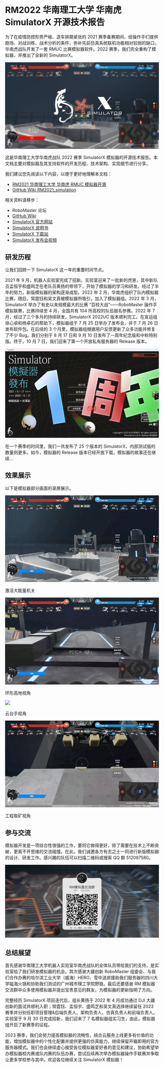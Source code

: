 # RM2022 华南理工大学 华南虎 SimulatorX 开源技术报告

为了在疫情防控形势严峻、造车排期紧张的 2021 赛季备赛期间，给操作手们提供跑场、对战训练、战术分析的条件，弥补先前仿真系统联机功能相对较弱的缺口，华南虎战队开发了一套 RMUC 比赛模拟器软件。2022 赛季，我们完全重构了模拟器，并推出了全新的 SimulatorX。

![](static/boxcn5nhDHYKHPRVe1aupb0edVh.png)

这是华南理工大学华南虎战队 2022 赛季 SimulatorX 模拟器的开源技术报告。本文档主要对模拟器及其支持软件的开发历程、技术架构、实现细节进行分享。

我们建议您先阅读以下内容，以便于更好地理解本文档：

- [RM2021 华南理工大学 华南虎 RMUC 模拟器开源](https%3A%2F%2Fbbs.robomaster.com%2Fforum.php%3Fmod%3Dviewthread%26tid%3D12194)
- [GitHub Wiki RM2021_simulation](https%3A%2F%2Fgithub.com%2Fscutrobotlab%2FRM2021_simulation%2Fwiki)

相关资料请移步：

- RoboMaster 论坛
- [GitHub Wiki](https%3A%2F%2Fgithub.com%2Fscutrobotlab%2FRM2022_SimulatorX%2Fwiki)
- [SimulatorX 官方网站](https%3A%2F%2Fsim.scutbot.cn%2F)
- [SimulatorX 说明书](https%3A%2F%2Fintro.sim.scutbot.cn)
- [SimulatorX 下载站](https%3A%2F%2Fdl.sim.scutbot.cn%2F)
- [SimulatorX 发布会视频](https%3A%2F%2Fwww.bilibili.com%2Fvideo%2FBV1ua411T7Gh)

## 研发历程

让我们回顾一下 SimulatorX 这一年的重要时间节点。

2021 年 9 月，机器人实验室完成了招新。实验室迎来了一批新的虎崽，其中新队员孟恒宇和盛鸣芝在老队员黄扬的带领下，开始了模拟器的学习和研发。经过了半年的努力，新版模拟器的架构逐渐成型。2022 年 2 月，华南虎组织了队内模拟器比赛，随后，常霆钰和吴文真被模拟器所吸引，加入了模拟器组。2022 年 3 月，SimulatorX 举办了有史以来规模最大的比赛 “百校大战”——RoboMaster 操作手模拟联赛，比赛持续至 4 月，全国共有 104 所高校的队伍报名参赛。2022 年 7 月，经过了三个多月的持续研发，SimulatorX 2022UC 版本顺利完工。在宣运组徐心卓和杨卓石的帮助下，模拟器组于 7 月 25 日举办了发布会，并于 7 月 26 日发布软件包。在后续的 3 个月里，模拟器组根据用户反馈更新了众多功能并修复了不少 Bug。我们分别于 8 月 17 日和 9 月 10 日发布了一周年纪念版和中秋特别版。终于，10 月 7 日，我们迎来了第一个开放私有服务器的 Release 版本。

![](static/boxcncyisHnGMzovHzK4tgkFhVh.png)

在一个赛季的时间里，我们一共发布了 25 个版本的 SimulatorX，内部测试版的数量则更多。如今，模拟器的 Release 版本已经开放下载，模拟器的故事还在继续...

## 效果展示

以下是模拟器部分画面的录屏展示。

![](static/boxcnQfItioS8FDpSj4C5pHk2We.gif)

激活大能量机关

![](static/boxcnYeXEM7QOY1asf69hazy9Wg.gif)

环形高地视角

![](static/boxcnqJkTPu82yzWzDeqjHeH81e.gif)

云台手视角

![](static/boxcnPjnn0m3zZWZSBv3wtR5kC5.gif)

工程取矿视角

## 参与交流

模拟器开发是一项综合性很强的工作，要将它做得更好，除了需要在技术上不断突破，更离不开思维的交流碰撞。在此，我们诚邀各方有志之士一同进行新版模拟器的设计、研发工作。感兴趣的队伍可以扫描二维码或搜索 QQ 群 512097580。

![](static/boxcnw6oDWToxt3cZJTzyCBeLub.png)

## 总结展望

首先感谢华南理工大学机器人实验室华南虎战队的全体队员带给我们的支持，是实验室给了我们研发模拟器的机会。其次感谢大疆创新 RoboMaster 组委会、与我们合作办赛的哈尔滨工业大学（威海）HERO、雪中送炭援助我们服务器的四川大学磁海火锅和协助我们测试的广州城市理工学院野狼。最后还要感谢 RM 模拟器交流群中众多使用模拟器并提出宝贵意见的群友，为模拟器的更新指明了方向。

完整经历 SimulatorX 项目迭代后，组长黄扬于 2022 年 4 月成功通过 DJI 大疆创新的面试并顺利入职；常霆钰、孟恒宇、盛鸣芝和吴文真选择继续留任 2023 赛季并分别任职项目管理&后端负责人、架构负责人、仿真负责人和前端负责人。实验室于 9 月 30 日完成招新，我们迎来了 7 名模拟器组实习生，由此，模拟器组开启了新赛季的征程。

2023 赛季，我们会努力提高模拟器的流畅性，结合云服务上线更多有价值的功能，增加模拟器中的个性化配置并提供更强的仿真能力，继续保留开箱即用的官方服务器模式。我们也会继续虚心接受各位模拟器爱好者的意见和建议，协助希望举办模拟器校内赛或队内赛的队伍办赛，尝试后续再次举办模拟器操作手联赛并争取让更多学校参与其中。欢迎各位继续关注 SimulatorX 模拟器！
